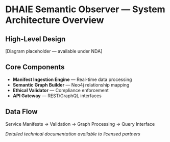 # DHAIE Semantic Observer — System Architecture Overview

## High-Level Design
[Diagram placeholder — available under NDA]

## Core Components
- **Manifest Ingestion Engine** — Real-time data processing
- **Semantic Graph Builder** — Neo4j relationship mapping
- **Ethical Validator** — Compliance enforcement
- **API Gateway** — REST/GraphQL interfaces

## Data Flow
Service Manifests → Validation → Graph Processing → Query Interface

*Detailed technical documentation available to licensed partners*
